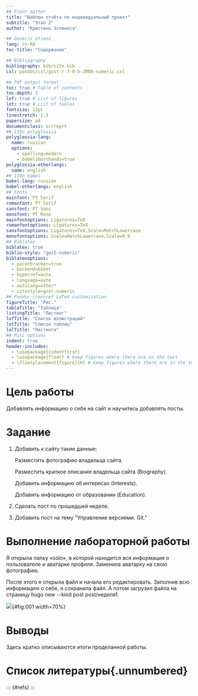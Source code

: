 ```yaml
---
## Front matter
title: "Шаблон отчёта по индивидуальный проект"
subtitle: "Этап 2"
author: "Кристина Эспиноса"

## Generic otions
lang: ru-RU
toc-title: "Содержание"

## Bibliography
bibliography: bib/cite.bib
csl: pandoc/csl/gost-r-7-0-5-2008-numeric.csl

## Pdf output format
toc: true # Table of contents
toc-depth: 2
lof: true # List of figures
lot: true # List of tables
fontsize: 12pt
linestretch: 1.5
papersize: a4
documentclass: scrreprt
## I18n polyglossia
polyglossia-lang:
  name: russian
  options:
	- spelling=modern
	- babelshorthands=true
polyglossia-otherlangs:
  name: english
## I18n babel
babel-lang: russian
babel-otherlangs: english
## Fonts
mainfont: PT Serif
romanfont: PT Serif
sansfont: PT Sans
monofont: PT Mono
mainfontoptions: Ligatures=TeX
romanfontoptions: Ligatures=TeX
sansfontoptions: Ligatures=TeX,Scale=MatchLowercase
monofontoptions: Scale=MatchLowercase,Scale=0.9
## Biblatex
biblatex: true
biblio-style: "gost-numeric"
biblatexoptions:
  - parentracker=true
  - backend=biber
  - hyperref=auto
  - language=auto
  - autolang=other*
  - citestyle=gost-numeric
## Pandoc-crossref LaTeX customization
figureTitle: "Рис."
tableTitle: "Таблица"
listingTitle: "Листинг"
lofTitle: "Список иллюстраций"
lotTitle: "Список таблиц"
lolTitle: "Листинги"
## Misc options
indent: true
header-includes:
  - \usepackage{indentfirst}
  - \usepackage{float} # keep figures where there are in the text
  - \floatplacement{figure}{H} # keep figures where there are in the text
---
```


# Цель работы

Добавлять информацию о себе на сайт и научитесь добавлять посты.

# Задание

 1. Добавить к сайту такие данные:

    Разместить фотографию владельца сайта.

    Разместить краткое описание владельца сайта (Biography).

    Добавить информацию об интересах (Interests).

    Добавить информацию от образовании (Education).

2. Сделать пост по прошедшей неделе.

3. Добавить пост на тему "Управление версиями. Git."


# Выполнение лабораторной работы

Я открылa папку «solo», в которой находится вся информация о пользователе и аватарке профиля. Заменилa аватарку на свою фотографию.

После этого я открылa файл и началa его редактировать. Заполнив всю информацию о себе, я сохранилa файл. А потом загрузил файлa на страницу hugo new --kind post post/неделя1.

![](image/i1.jpg){#fig:001 width=70%}



# Выводы

Здесь кратко описываются итоги проделанной работы.

# Список литературы{.unnumbered}

::: {#refs}
:::
